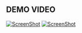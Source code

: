 ## DEMO VIDEO


[![ScreenShot](http://i3.ytimg.com/vi/AGTYSIh4qmk/hqdefault.jpg)](https://youtu.be/AGTYSIh4qmk)	[![ScreenShot](http://i3.ytimg.com/vi/AGTYSIh4qmk/hqdefault.jpg)](https://youtu.be/AGTYSIh4qmk)
